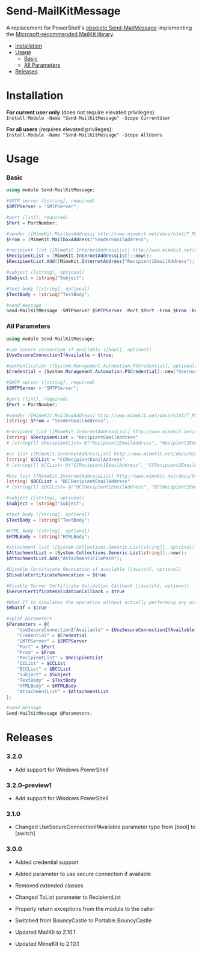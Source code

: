 # Send-MailKitMessage

A replacement for PowerShell's [obsolete Send-MailMessage](https://docs.microsoft.com/en-us/powershell/module/microsoft.powershell.utility/send-mailmessage?view=powershell-7.1#description) implementing the [Microsoft-recommended MailKit library](https://docs.microsoft.com/en-us/dotnet/api/system.net.mail.smtpclient?view=net-5.0#remarks).

- [Installation](#installation)
- [Usage](#usage)
    - [Basic](#basic)
    - [All Parameters](#all-parameters)
- [Releases](#releases)

# <a id="installation" />Installation  

**For current user only** (does not require elevated privileges):<br />
```Install-Module -Name "Send-MailKitMessage" -Scope CurrentUser```  

**For all users** (requires elevated privileges):<br />
```Install-Module -Name "Send-MailKitMessage" -Scope AllUsers```  

# <a id="usage" />Usage

### Basic

```powershell
using module Send-MailKitMessage;

#SMTP server ([string], required)
$SMTPServer = "SMTPServer";

#port ([int], required)
$Port = PortNumber;

#sender ([MimeKit.MailboxAddress] http://www.mimekit.net/docs/html/T_MimeKit_MailboxAddress.htm, required)
$From = [MimeKit.MailboxAddress]"SenderEmailAddress";

#recipient list ([MimeKit.InternetAddressList] http://www.mimekit.net/docs/html/T_MimeKit_InternetAddressList.htm, required)
$RecipientList = [MimeKit.InternetAddressList]::new();
$RecipientList.Add([MimeKit.InternetAddress]"Recipient1EmailAddress");

#subject ([string], optional)
$Subject = [string]"Subject";

#text body ([string], optional)
$TextBody = [string]"TextBody";

#send message
Send-MailKitMessage -SMTPServer $SMTPServer -Port $Port -From $From -RecipientList $RecipientList -Subject $Subject -TextBody $TextBody;

```

### All Parameters

```powershell
using module Send-MailKitMessage;

#use secure connection if available ([bool], optional)
$UseSecureConnectionIfAvailable = $true;

#authentication ([System.Management.Automation.PSCredential], optional)
$Credential = [System.Management.Automation.PSCredential]::new("Username", (ConvertTo-SecureString -String "Password" -AsPlainText -Force));

#SMTP server ([string], required)
$SMTPServer = "SMTPServer";

#port ([int], required)
$Port = PortNumber;

#sender ([MimeKit.MailboxAddress] http://www.mimekit.net/docs/html/T_MimeKit_MailboxAddress.htm, required)
[string] $From = "SenderEmailAddress";

#recipient list ([MimeKit.InternetAddressList] http://www.mimekit.net/docs/html/T_MimeKit_InternetAddressList.htm, required)
[string] $RecipientList = "RecipientEmailAddress"
# [string[]] $RecipientList= @("Recipient1EmailAddress", "Recipient2EmailAddress"...)

#cc list ([MimeKit.InternetAddressList] http://www.mimekit.net/docs/html/T_MimeKit_InternetAddressList.htm, optional)
[string] $CCList = "CCRecipientEmailAddress"
# [string[]] $CCList= @("CCRecipient1EmailAddress", "CCRecipient2EmailAddress"...)

#bcc list ([MimeKit.InternetAddressList] http://www.mimekit.net/docs/html/T_MimeKit_InternetAddressList.htm, optional)
[string] $BCCList = "BCCRecipientEmailAddress"
# [string[]] $BCCList= @("BCCRecipient1EmailAddress", "BCCRecipient2EmailAddress"...)

#subject ([string], optional)
$Subject = [string]"Subject";

#text body ([string], optional)
$TextBody = [string]"TextBody";

#HTML body ([string], optional)
$HTMLBody = [string]"HTMLBody";

#attachment list ([System.Collections.Generic.List[string]], optional)
$AttachmentList = [System.Collections.Generic.List[string]]::new();
$AttachmentList.Add("Attachment1FilePath");

#Disable Certificate Revocation if available ([switch], optional)
$DisableCertificateRevocation = $true

#Disable Server Certificate Validation Callback ([switch], optional)
$ServerCertificateValidationCallback = $true

#What If to simulates the operation without actually performing any actions ([switch], optional)
$WhatIf = $true

#splat parameters
$Parameters = @{
    "UseSecureConnectionIfAvailable" = $UseSecureConnectionIfAvailable    
    "Credential" = $Credential
    "SMTPServer" = $SMTPServer
    "Port" = $Port
    "From" = $From
    "RecipientList" = $RecipientList
    "CCList" = $CCList
    "BCCList" = $BCCList
    "Subject" = $Subject
    "TextBody" = $TextBody
    "HTMLBody" = $HTMLBody
    "AttachmentList" = $AttachmentList
};

#send message
Send-MailKitMessage @Parameters;
```

# <a id="releases" />Releases

### 3.2.0

- Add support for Windows PowerShell

### 3.2.0-preview1

- Add support for Windows PowerShell

### 3.1.0

- Changed UseSecureConnectionIfAvailable parameter type from [bool] to [switch]

### 3.0.0

- Added credential support

- Added parameter to use secure connection if available
- Removed extended classes
- Changed ToList parameter to RecipientList
- Properly return exceptions from the module to the caller
- Switched from BouncyCastle to Portable.BouncyCastle
- Updated MailKit to 2.10.1
- Updated MimeKit to 2.10.1

